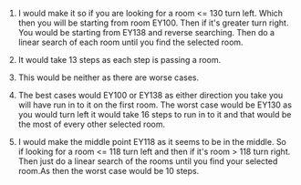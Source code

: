  1. I would make it so if you are looking for a room <= 130 turn left. Which then you will be starting from room EY100. Then if it's greater turn right. You would be starting from EY138 and reverse searching. Then do a linear search of each room until you find the selected room.

 2. It would take 13 steps as each step is passing a room.

 3. This would be neither as there are worse cases.

 4. The best cases would EY100 or EY138 as either direction you take you will have run in to it on the first room. The worst case would be EY130 as you would turn left it would take 16 steps to run in to it and that would be the most of every other selected room. 

 5. I would make the middle point EY118 as it seems to be in the middle. So if looking for a room <= 118 turn left and then if it's room > 118 turn right. Then just do a linear search of the rooms until you find your selected room.As then the worst case would be 10 steps. 